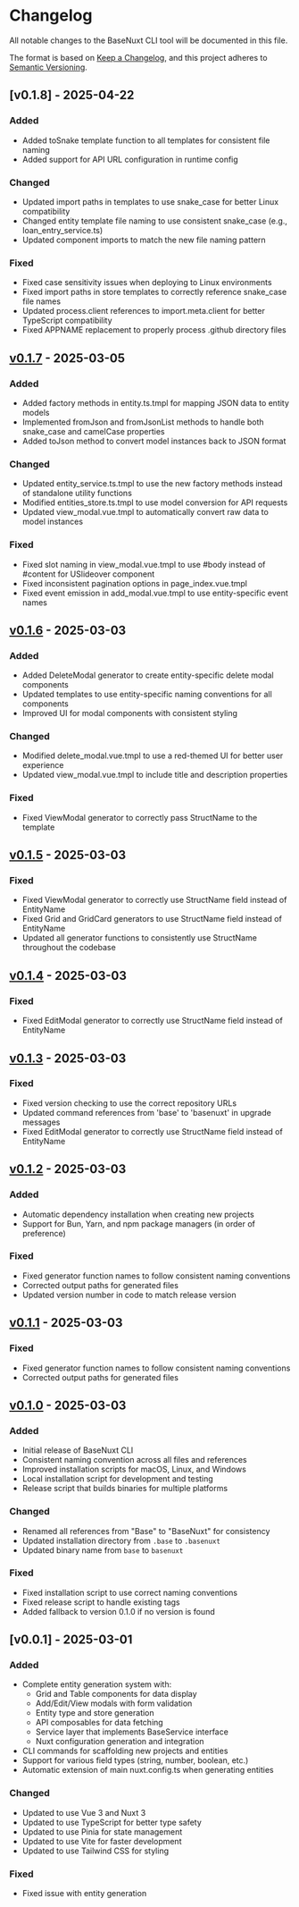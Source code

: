 # Changelog

All notable changes to the BaseNuxt CLI tool will be documented in this file.

The format is based on [Keep a Changelog](https://keepachangelog.com/en/1.0.0/),
and this project adheres to [Semantic Versioning](https://semver.org/spec/v2.0.0.html).

## [v0.1.8] - 2025-04-22

### Added
- Added toSnake template function to all templates for consistent file naming
- Added support for API URL configuration in runtime config

### Changed
- Updated import paths in templates to use snake_case for better Linux compatibility
- Changed entity template file naming to use consistent snake_case (e.g., loan_entry_service.ts)
- Updated component imports to match the new file naming pattern

### Fixed
- Fixed case sensitivity issues when deploying to Linux environments
- Fixed import paths in store templates to correctly reference snake_case file names
- Updated process.client references to import.meta.client for better TypeScript compatibility
- Fixed APPNAME replacement to properly process .github directory files

## [v0.1.7] - 2025-03-05

### Added
- Added factory methods in entity.ts.tmpl for mapping JSON data to entity models
- Implemented fromJson and fromJsonList methods to handle both snake_case and camelCase properties
- Added toJson method to convert model instances back to JSON format

### Changed
- Updated entity_service.ts.tmpl to use the new factory methods instead of standalone utility functions
- Modified entities_store.ts.tmpl to use model conversion for API requests
- Updated view_modal.vue.tmpl to automatically convert raw data to model instances

### Fixed
- Fixed slot naming in view_modal.vue.tmpl to use #body instead of #content for USlideover component
- Fixed inconsistent pagination options in page_index.vue.tmpl
- Fixed event emission in add_modal.vue.tmpl to use entity-specific event names

## [v0.1.6] - 2025-03-03

### Added
- Added DeleteModal generator to create entity-specific delete modal components
- Updated templates to use entity-specific naming conventions for all components
- Improved UI for modal components with consistent styling

### Changed
- Modified delete_modal.vue.tmpl to use a red-themed UI for better user experience
- Updated view_modal.vue.tmpl to include title and description properties

### Fixed
- Fixed ViewModal generator to correctly pass StructName to the template

## [v0.1.5] - 2025-03-03

### Fixed
- Fixed ViewModal generator to correctly use StructName field instead of EntityName
- Fixed Grid and GridCard generators to use StructName field instead of EntityName
- Updated all generator functions to consistently use StructName throughout the codebase

## [v0.1.4] - 2025-03-03

### Fixed
- Fixed EditModal generator to correctly use StructName field instead of EntityName

## [v0.1.3] - 2025-03-03

### Fixed
- Fixed version checking to use the correct repository URLs
- Updated command references from 'base' to 'basenuxt' in upgrade messages
- Fixed EditModal generator to correctly use StructName field instead of EntityName

## [v0.1.2] - 2025-03-03

### Added
- Automatic dependency installation when creating new projects
- Support for Bun, Yarn, and npm package managers (in order of preference)

### Fixed
- Fixed generator function names to follow consistent naming conventions
- Corrected output paths for generated files
- Updated version number in code to match release version

## [v0.1.1] - 2025-03-03

### Fixed
- Fixed generator function names to follow consistent naming conventions
- Corrected output paths for generated files

## [v0.1.0] - 2025-03-03

### Added
- Initial release of BaseNuxt CLI
- Consistent naming convention across all files and references
- Improved installation scripts for macOS, Linux, and Windows
- Local installation script for development and testing
- Release script that builds binaries for multiple platforms

### Changed
- Renamed all references from "Base" to "BaseNuxt" for consistency
- Updated installation directory from `.base` to `.basenuxt`
- Updated binary name from `base` to `basenuxt`

### Fixed
- Fixed installation script to use correct naming conventions
- Fixed release script to handle existing tags
- Added fallback to version 0.1.0 if no version is found

## [v0.0.1] - 2025-03-01

### Added
- Complete entity generation system with:
  - Grid and Table components for data display
  - Add/Edit/View modals with form validation
  - Entity type and store generation
  - API composables for data fetching
  - Service layer that implements BaseService interface
  - Nuxt configuration generation and integration
- CLI commands for scaffolding new projects and entities
- Support for various field types (string, number, boolean, etc.)
- Automatic extension of main nuxt.config.ts when generating entities

### Changed
- Updated to use Vue 3 and Nuxt 3
- Updated to use TypeScript for better type safety
- Updated to use Pinia for state management
- Updated to use Vite for faster development
- Updated to use Tailwind CSS for styling

### Fixed
- Fixed issue with entity generation
 
[v0.1.7]: https://github.com/BaseTechStack/basenuxt/releases/tag/v0.1.7
[v0.1.6]: https://github.com/BaseTechStack/basenuxt/releases/tag/v0.1.6
[v0.1.5]: https://github.com/BaseTechStack/basenuxt/releases/tag/v0.1.5
[v0.1.4]: https://github.com/BaseTechStack/basenuxt/releases/tag/v0.1.4
[v0.1.3]: https://github.com/BaseTechStack/basenuxt/releases/tag/v0.1.3
[v0.1.2]: https://github.com/BaseTechStack/basenuxt/releases/tag/v0.1.2
[v0.1.1]: https://github.com/BaseTechStack/basenuxt/releases/tag/v0.1.1
[v0.1.0]: https://github.com/BaseTechStack/basenuxt/releases/tag/v0.1.0
 